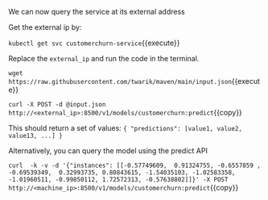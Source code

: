 We can now query the service at its external address

Get the external ip by:

`kubectl get svc customerchurn-service`{{execute}}

Replace the `external_ip` and run the code in the terminal.

`wget https://raw.githubusercontent.com/twarik/maven/main/input.json`{{execute}}

`curl -X POST -d @input.json http://<external_ip>:8500/v1/models/customerchurn:predict`{{copy}}

This should return a set of values: `{ "predictions": [value1, value2, value13, ...] }`

Alternatively, you can query the model using the predict API

<!-- `curl -d '{"instances": [-0.57749609,  0.91324755, -0.6557859 , -0.69539349,  0.32993735, 0.80843615, -1.54035103, -1.02583358, -1.01960511, -0.99850112, 1.72572313, -0.57638802]}' -X POST http://<machine_ip>:8500/v1/models/customerchurn:predict`{{copy}} -->

`curl  -k -v -d '{"instances": [[-0.57749609,  0.91324755, -0.6557859 , -0.69539349,  0.32993735, 0.80843615, -1.54035103, -1.02583358, -1.01960511, -0.99850112, 1.72572313, -0.57638802]]}' -X POST http://<machine_ip>:8500/v1/models/customerchurn:predict`{{copy}}
